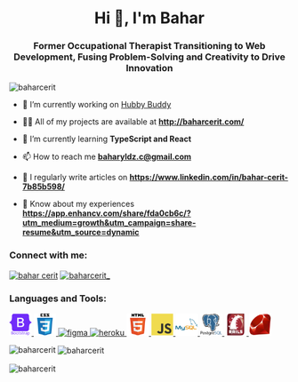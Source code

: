 <h1 align="center">Hi 👋, I'm Bahar</h1>
<h3 align="center">Former Occupational Therapist Transitioning to Web Development, Fusing Problem-Solving and Creativity to Drive Innovation</h3>

<p align="left"> <img src="https://komarev.com/ghpvc/?username=baharcerit&label=Profile%20views&color=0e75b6&style=flat" alt="baharcerit" /> </p>

- 🔭 I’m currently working on [Hubby Buddy](https://hobbybuddy.club/)

- 👨‍💻 All of my projects are available at **http://baharcerit.com/**

- 🌱 I’m currently learning **TypeScript and React**

- 📫 How to reach me **baharyldz.c@gmail.com**

- 📝 I regularly write articles on **https://www.linkedin.com/in/bahar-cerit-7b85b598/**

- 📄 Know about my experiences **https://app.enhancv.com/share/fda0cb6c/?utm_medium=growth&utm_campaign=share-resume&utm_source=dynamic**

<h3 align="left">Connect with me:</h3>
<p align="left">
<a href="https://linkedin.com/in/bahar cerit" target="blank"><img align="center" src="https://raw.githubusercontent.com/rahuldkjain/github-profile-readme-generator/master/src/images/icons/Social/linked-in-alt.svg" alt="bahar cerit" height="30" width="40" /></a>
<a href="https://instagram.com/baharcerit_" target="blank"><img align="center" src="https://raw.githubusercontent.com/rahuldkjain/github-profile-readme-generator/master/src/images/icons/Social/instagram.svg" alt="baharcerit_" height="30" width="40" /></a>
</p>

<h3 align="left">Languages and Tools:</h3>
<p align="left"> <a href="https://getbootstrap.com" target="_blank" rel="noreferrer"> <img src="https://raw.githubusercontent.com/devicons/devicon/master/icons/bootstrap/bootstrap-plain-wordmark.svg" alt="bootstrap" width="40" height="40"/> </a> <a href="https://www.w3schools.com/css/" target="_blank" rel="noreferrer"> <img src="https://raw.githubusercontent.com/devicons/devicon/master/icons/css3/css3-original-wordmark.svg" alt="css3" width="40" height="40"/> </a> <a href="https://www.figma.com/" target="_blank" rel="noreferrer"> <img src="https://www.vectorlogo.zone/logos/figma/figma-icon.svg" alt="figma" width="40" height="40"/> </a> <a href="https://heroku.com" target="_blank" rel="noreferrer"> <img src="https://www.vectorlogo.zone/logos/heroku/heroku-icon.svg" alt="heroku" width="40" height="40"/> </a> <a href="https://www.w3.org/html/" target="_blank" rel="noreferrer"> <img src="https://raw.githubusercontent.com/devicons/devicon/master/icons/html5/html5-original-wordmark.svg" alt="html5" width="40" height="40"/> </a> <a href="https://developer.mozilla.org/en-US/docs/Web/JavaScript" target="_blank" rel="noreferrer"> <img src="https://raw.githubusercontent.com/devicons/devicon/master/icons/javascript/javascript-original.svg" alt="javascript" width="40" height="40"/> </a> <a href="https://www.mysql.com/" target="_blank" rel="noreferrer"> <img src="https://raw.githubusercontent.com/devicons/devicon/master/icons/mysql/mysql-original-wordmark.svg" alt="mysql" width="40" height="40"/> </a> <a href="https://www.postgresql.org" target="_blank" rel="noreferrer"> <img src="https://raw.githubusercontent.com/devicons/devicon/master/icons/postgresql/postgresql-original-wordmark.svg" alt="postgresql" width="40" height="40"/> </a> <a href="https://rubyonrails.org" target="_blank" rel="noreferrer"> <img src="https://raw.githubusercontent.com/devicons/devicon/master/icons/rails/rails-original-wordmark.svg" alt="rails" width="40" height="40"/> </a> <a href="https://www.ruby-lang.org/en/" target="_blank" rel="noreferrer"> <img src="https://raw.githubusercontent.com/devicons/devicon/master/icons/ruby/ruby-original.svg" alt="ruby" width="40" height="40"/> </a> </p>

<p><img align="left" src="https://github-readme-stats.vercel.app/api/top-langs?username=baharcerit&show_icons=true&locale=en&layout=compact" alt="baharcerit" /></p>

<p>&nbsp;<img align="center" src="https://github-readme-stats.vercel.app/api?username=baharcerit&show_icons=true&locale=en" alt="baharcerit" /></p>

<p><img align="center" src="https://github-readme-streak-stats.herokuapp.com/?user=baharcerit&" alt="baharcerit" /></p>
